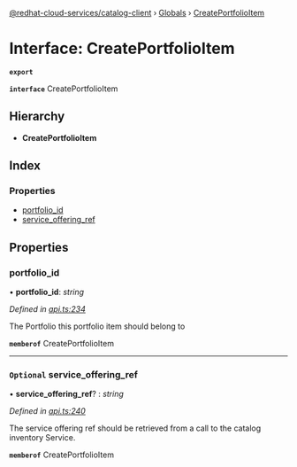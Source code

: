 [@redhat-cloud-services/catalog-client](../README.md) › [Globals](../globals.md) › [CreatePortfolioItem](createportfolioitem.md)

# Interface: CreatePortfolioItem

**`export`** 

**`interface`** CreatePortfolioItem

## Hierarchy

* **CreatePortfolioItem**

## Index

### Properties

* [portfolio_id](createportfolioitem.md#portfolio_id)
* [service_offering_ref](createportfolioitem.md#optional-service_offering_ref)

## Properties

###  portfolio_id

• **portfolio_id**: *string*

*Defined in [api.ts:234](https://github.com/RedHatInsights/javascript-clients.gi/blob/master/packages/catalog/api.ts#L234)*

The Portfolio this portfolio item should belong to

**`memberof`** CreatePortfolioItem

___

### `Optional` service_offering_ref

• **service_offering_ref**? : *string*

*Defined in [api.ts:240](https://github.com/RedHatInsights/javascript-clients.gi/blob/master/packages/catalog/api.ts#L240)*

The service offering ref should be retrieved from a call to the catalog inventory Service.

**`memberof`** CreatePortfolioItem
